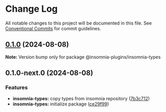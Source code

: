 # Change Log

All notable changes to this project will be documented in this file.
See [Conventional Commits](https://conventionalcommits.org) for commit guidelines.

## [0.1.0](https://github.com/dp-152/insomnia-plugins/compare/@insomnia-plugins/insomnia-types@0.1.0-next.0...@insomnia-plugins/insomnia-types@0.1.0) (2024-08-08)

**Note:** Version bump only for package @insomnia-plugins/insomnia-types

## 0.1.0-next.0 (2024-08-08)

### Features

- **insomnia-types:** copy types from insomnia repository ([7b3c712](https://github.com/dp-152/insomnia-plugins/commit/7b3c7121abb936bbd8d5529019c24f986cad9e7d))
- **insomnia-types:** initialize package ([ce29f99](https://github.com/dp-152/insomnia-plugins/commit/ce29f998b3f9d35889038585588339483379ecb0))
